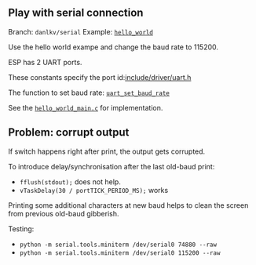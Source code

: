 ## Play with serial connection

Branch: `danlkv/serial`
Example: [`hello_world`](../examples/get-started/hello_world/)

Use the hello world exampe and change the baud rate to 115200.

ESP has 2 UART ports.

These constants specify the port id:[include/driver/uart.h](https://github.com/espressif/ESP8266_RTOS_SDK/blob/release/v3.4/components/esp8266/include/driver/uart.h#L69)


The function to set baud rate: [`uart_set_baud_rate`](https://github.com/espressif/ESP8266_RTOS_SDK/blob/release/v3.4/components/esp8266/include/driver/uart.h#L220)

See the [`hello_world_main.c`](../examples/get-started/hello_world/main/hello_world_main.c) for implementation.


## Problem: corrupt output

If switch happens right after print, the output gets corrupted.

To introduce delay/synchronisation after the last old-baud print:

- `fflush(stdout);` does not help.
- `vTaskDelay(30 / portTICK_PERIOD_MS);` works

Printing some additional characters at new baud helps to clean the screen from
previous old-baud gibberish.


Testing:

- `python -m serial.tools.miniterm /dev/serial0 74880 --raw`
- `python -m serial.tools.miniterm /dev/serial0 115200 --raw`

